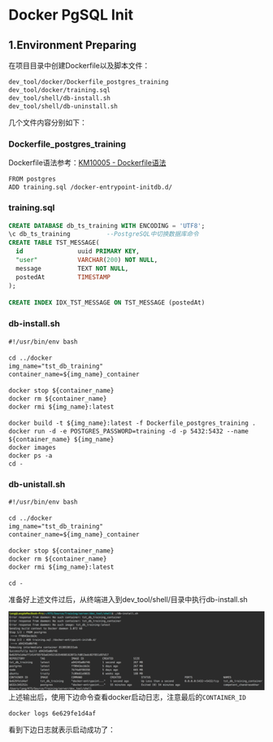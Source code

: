 # Docker PgSQL Init

## 1.Environment Preparing

在项目目录中创建Dockerfile以及脚本文件：

```
dev_tool/docker/Dockerfile_postgres_training
dev_tool/docker/training.sql
dev_tool/shell/db-install.sh
dev_tool/shell/db-uninstall.sh
```

几个文件内容分别如下：

### Dockerfile\_postgres\_training

Dockerfile语法参考：[KM10005 - Dockerfile语法](/reference/basic-knowledge/131docker/km10005-dockerfileyu-fa.md)

```
FROM postgres
ADD training.sql /docker-entrypoint-initdb.d/
```

### training.sql

```sql
CREATE DATABASE db_ts_training WITH ENCODING = 'UTF8';
\c db_ts_training          --PostgreSQL中切换数据库命令
CREATE TABLE TST_MESSAGE(
  id               uuid PRIMARY KEY,
  "user"           VARCHAR(200) NOT NULL,
  message          TEXT NOT NULL,
  postedAt         TIMESTAMP
);

CREATE INDEX IDX_TST_MESSAGE ON TST_MESSAGE (postedAt)
```

### db-install.sh

```
#!/usr/bin/env bash

cd ../docker
img_name="tst_db_training"
container_name=${img_name}_container

docker stop ${container_name}
docker rm ${container_name}
docker rmi ${img_name}:latest

docker build -t ${img_name}:latest -f Dockerfile_postgres_training .
docker run -d -e POSTGRES_PASSWORD=training -d -p 5432:5432 --name ${container_name} ${img_name}
docker images
docker ps -a
cd -
```

### db-unistall.sh

```
#!/usr/bin/env bash

cd ../docker
img_name="tst_db_training"
container_name=${img_name}_container

docker stop ${container_name}
docker rm ${container_name}
docker rmi ${img_name}:latest

cd -
```

准备好上述文件过后，从终端进入到dev\_tool/shell/目录中执行db-install.sh

![](/_images/kts/training/KTS10102-001.png)上述输出后，使用下边命令查看docker启动日志，注意最后的`CONTAINER_ID`

```
docker logs 6e629fe1d4af
```

看到下边日志就表示启动成功了：



